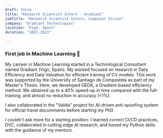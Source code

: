 ```yaml
---
draft: false
title: "Research Scientist Intern - Gradiant"
jobTitle: "Research Scientist Intern, Computer Vision"
company: "Gradiant Technologies"
location: "Vigo, Spain"
duration: "2022-2023"

---
```

### First job in Machine Learning 🤖

My carreer in Machine Learning started in a Technological Consultant named Gradiant (Vigo, Spain). My worked focused on research in Data Efficiency and Data Valuation for efficient training of CV models. This work was supported by the University of Santiago de Compostela as part of my Master's Thesis. Here, we developed GEDA, a Gradient-based efficiency method. We obtained up to a 40% speed-up in time compared with the full-training, and almost no reduction in accuracy (<1%).

I also collaborated in the "Valida" project for AI-driven anti-spoofing system for official travel documments before starting my PhD. 

I couldn't ask more for a starting position: I learned correct CI/CD practices, DVC, collaborated in cutting edge AI research, and honed my Python skills with the guidance of my mentors. 